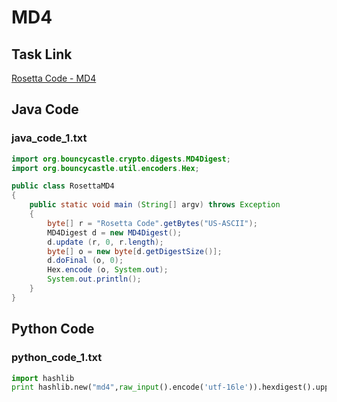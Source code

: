 # MD4

## Task Link
[Rosetta Code - MD4](https://rosettacode.org/wiki/MD4)

## Java Code
### java_code_1.txt
```java
import org.bouncycastle.crypto.digests.MD4Digest;
import org.bouncycastle.util.encoders.Hex;

public class RosettaMD4
{
    public static void main (String[] argv) throws Exception
    {
        byte[] r = "Rosetta Code".getBytes("US-ASCII");
        MD4Digest d = new MD4Digest();
        d.update (r, 0, r.length);
        byte[] o = new byte[d.getDigestSize()];
        d.doFinal (o, 0);
        Hex.encode (o, System.out);
        System.out.println();
    }
}

```

## Python Code
### python_code_1.txt
```python
import hashlib
print hashlib.new("md4",raw_input().encode('utf-16le')).hexdigest().upper()

```


